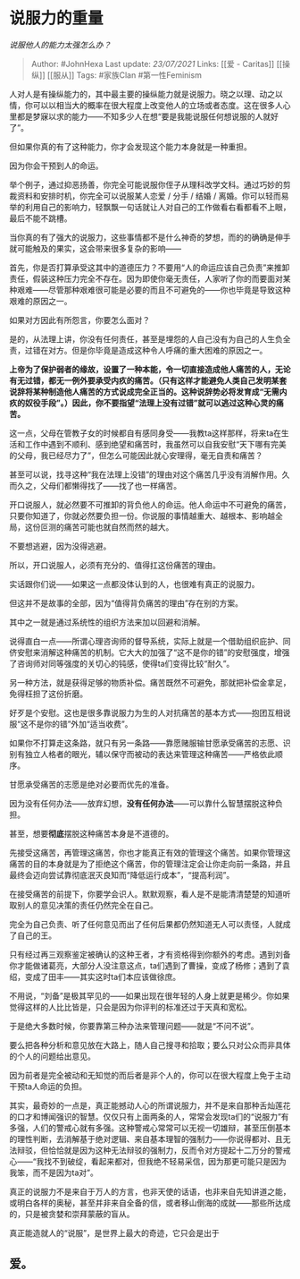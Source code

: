 # 说服力的重量
*说服他人的能力太强怎么办？*

> Author: #JohnHexa
Last update: *23/07/2021* 
Links: [[爱 - Caritas]] [[操纵]] [[服从]] 
Tags:  #家族Clan #第一性Feminism



人对人是有操纵能力的，其中最主要的操纵能力就是说服力。晓之以理、动之以情，你可以以相当大的概率在很大程度上改变他人的立场或者态度。这在很多人心里都是梦寐以求的能力——不知多少人在想“要是我能说服任何想说服的人就好了”。

但如果你真的有了这种能力，你才会发现这个能力本身就是一种重担。

因为你会干预到人的命运。

举个例子，通过抑恶扬善，你完全可能说服你侄子从理科改学文科。通过巧妙的剪裁资料和安排时机，你完全可以说服某人恋爱 / 分手 / 结婚 / 离婚。你可以轻而易举的利用自己的影响力，轻飘飘一句话就让人对自己的工作做看右看都看不上眼，最后不能不跳槽。

当你真的有了强大的说服力，这些事情都不是什么神奇的梦想，而的的确确是伸手就可能触及的果实，这会带来很多复杂的影响——

首先，你是否打算承受这其中的道德压力？不要用“人的命运应该自己负责”来推卸责任，假装这种压力完全不存在。因为即使你毫无责任，人家听了你的而要面对某种艰难——尽管那种艰难很可能是必要的而且不可避免的——你也毕竟是导致这种艰难的原因之一。

如果对方因此有所怨言，你要怎么面对？

是的，从法理上讲，你没有任何责任，甚至是埋怨的人自己没有为自己的人生负全责，过错在对方。但是你毕竟是造成这种令人呼痛的重大困难的原因之一。

**上帝为了保护弱者的缘故，设置了一种本能，令一切直接造成他人痛苦的人，无论有无过错，都无一例外要承受内疚的痛苦。（只有这样才能避免人类自己发明某套说辞将某种制造他人痛苦的方式说成完全正当的。这种说辞势必将发育成“无需内疚的奴役手段”。）因此，你不要指望“法理上没有过错”就可以逃过这种心灵的痛苦。**

这一点，父母在管教子女的时候都自有感同身受——我教ta这样那样，将来ta在生活和工作中遇到不顺利、感到绝望和痛苦时，我虽然可以自我安慰“天下哪有完美的父母，我已经尽力了”，但怎么可能因此就心安理得，毫无自责和痛苦？

甚至可以说，找寻这种“我在法理上没错”的理由对这个痛苦几乎没有消解作用。久而久之，父母们都懒得找了——找了也一样痛苦。

开口说服人，就必然要不可推卸的背负他人的命运。他人命运中不可避免的痛苦，只要你知道了，你就必然要负担一份。你说服的事情越重大、越根本、影响越全局，这份叵测的痛苦可能也就自然而然的越大。

不要想逃避，因为没得逃避。

所以，开口说服人，必须有充分的、值得扛这份痛苦的理由。

实话跟你们说——如果这一点都没体认到的人，也很难有真正的说服力。

但这并不是故事的全部，因为“值得背负痛苦的理由”存在别的方案。

其中之一就是通过系统性的组织方法来加以回避和消解。

说得直白一点——所谓心理咨询师的督导系统，实际上就是一个借助组织庇护、同侪安慰来消解这种痛苦的机制。它大大的加强了“这不是你的错”的安慰强度，增强了咨询师对同等强度的关切心的钝感，使得ta们变得比较“耐久”。

另一种方法，就是获得足够的物质补偿。痛苦既然不可避免，那就把补偿金拿足，免得枉担了这份折磨。

好歹是个安慰。这也是很多靠说服力为生的人对抗痛苦的基本方式——抱团互相说服“这不是你的错”外加“适当收费”。

如果你不打算走这条路，就只有另一条路——靠愿赌服输甘愿承受痛苦的志愿、识别有独立人格者的眼光，辅以保守而被动的表达来管理这种痛苦——严格依此顺序。

甘愿承受痛苦的志愿是绝对必要而优先的准备。

因为没有任何办法——放弃幻想，**没有任何办法**——可以靠什么智慧摆脱这种负担。

甚至，想要**彻底**摆脱这种痛苦本身是不道德的。

先接受这痛苦，再管理这痛苦，你也才能真正有效的管理这个痛苦。如果你管理这痛苦的目的本身就是为了拒绝这个痛苦，你的管理注定会让你走向前一条路，并且最终会迈向尝试靠彻底泯灭良知而“降低运行成本”，“提高利润”。

在接受痛苦的前提下，你要学会识人。默默观察，看人是不是能清清楚楚的知道听取别人的意见决策的责任仍然完全在自己。

完全为自己负责、听了任何意见而出了任何后果都仍然知道无人可以责怪，人就成了自己的王。

只有经过再三观察鉴定被确认的这种王者，才有资格得到你额外的考虑。遇到刘备你才能做诸葛亮，大部分人没注意这点，ta们遇到了曹操，变成了杨修；遇到了袁绍，变成了田丰——其实这时ta们本应该做徐庶。

不用说，“刘备”是极其罕见的——如果出现在很年轻的人身上就更是稀少。你如果觉得这样的人比比皆是，只会是因为你评判的标准还过于天真和宽松。

于是绝大多数时候，你要靠第三种办法来管理问题——就是“不问不说”。

要么把各种分析和意见放在大路上，随人自己搜寻和拾取；要么只对公众而非具体的个人的问题给出意见。

因为前者是完全被动和无知觉的而后者是非个人的，你可以在很大程度上免于主动干预ta人命运的负担。

其实，最奇妙的一点是，真正能撼动人心的所谓说服力，并不是来自那种舌灿莲花的口才和博闻强识的智慧。仅仅只有上面两条的人，常常会发现ta们的“说服力”有多强，人们的警戒心就有多强。这种警戒心常常可以无视一切雄辩，甚至压倒基本的理性判断，去消解基于绝对逻辑、来自基本理智的强制力——你说得都对、且无法辩驳，但恰恰就是因为这种无法辩驳的强制力，反而令对方提起十二万分的警戒心——“我找不到破绽，看起来都对，但我绝不轻易采信，因为那更可能只是因为我笨，而不是因为ta对”。

真正的说服力不是来自于万人的方言，也非天使的话语，也非来自先知讲道之能，或明白各样的奥秘，甚至并非来自全备的信，或者移山倒海的成就——那些所达成的，只是被贪婪和崇拜蒙蔽的盲从。

真正能造就人的“说服”，是世界上最大的奇迹，它只会是出于

爱。
--



